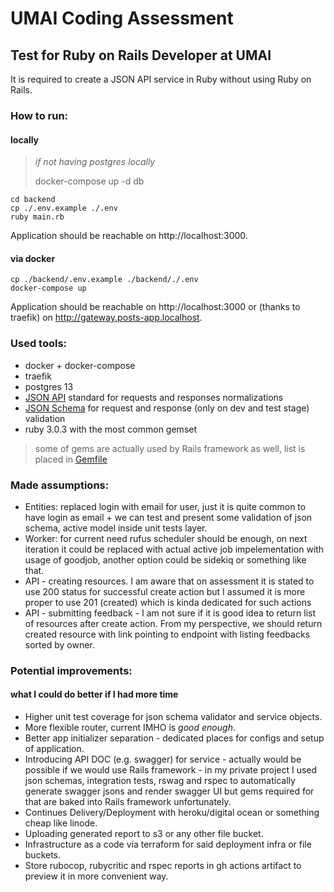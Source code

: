 # UMAI Coding Assessment 

## Test for Ruby on Rails Developer at UMAI
It is required to create a JSON API service in Ruby without using Ruby on Rails.

### How to run:
#### locally
>_if not having postgres locally_
> 
> docker-compose up -d db

```
cd backend
cp ./.env.example ./.env
ruby main.rb
```

Application should be reachable on http://localhost:3000.

#### via docker
```
cp ./backend/.env.example ./backend/./.env
docker-compose up
```

Application should be reachable on http://localhost:3000 or (thanks to traefik) on http://gateway.posts-app.localhost.

### Used tools:
- docker + docker-compose
- traefik
- postgres 13
- [JSON API](https://jsonapi.org/) standard for requests and responses normalizations
- [JSON Schema](https://json-schema.org/) for request and response (only on dev and test stage) validation
- ruby 3.0.3 with the most common gemset
>some of gems are actually used by Rails framework as well, list is placed in [Gemfile](./backend/Gemfile)

### Made assumptions:
- Entities: replaced login with email for user, just it is quite common to have login as email +
we can test and present some validation of json schema, active model inside unit tests layer.
- Worker: for current need rufus scheduler should be enough,
on next iteration it could be replaced with actual active job impelementation with usage of goodjob,
another option could be sidekiq or something like that.
- API - creating resources. I am aware that on assessment it is stated to use 200 status for successful 
create action but I assumed it is more proper to use 201 (created) which is kinda dedicated for such actions
- API - submitting feedback - I am not sure if it is good idea to return list of resources after create action.
From my perspective, we should return created resource with link pointing to endpoint with
listing feedbacks sorted by owner.

### Potential improvements:
#### what I could do better if I had more time
- Higher unit test coverage for json schema validator and service objects.
- More flexible router, current IMHO is _good enough_.
- Better app initializer separation - dedicated places for configs and setup of application.
- Introducing API DOC (e.g. swagger) for service - actually would be possible if we
would use Rails framework - in my private project I used json schemas, integration tests, rswag and rspec to
automatically generate swagger jsons and render swagger UI but gems required for that are baked into Rails framework
unfortunately.
- Continues Delivery/Deployment with heroku/digital ocean or something cheap like linode.
- Uploading generated report to s3 or any other file bucket.
- Infrastructure as a code via terraform for said deployment infra or file buckets.
- Store rubocop, rubycritic and rspec reports in gh actions artifact to preview it in more convenient way.